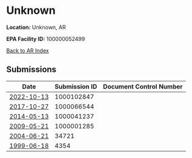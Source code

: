 # Unknown

**Location:** Unknown, AR

**EPA Facility ID:** 100000052499

[Back to AR Index](../../index.md)

## Submissions

| Date | Submission ID | Document Control Number |
|------|--------------|-------------------------|
| [2022-10-13](submissions/1000102847.md) | 1000102847 |  |
| [2017-10-27](submissions/1000066544.md) | 1000066544 |  |
| [2014-05-13](submissions/1000041237.md) | 1000041237 |  |
| [2009-05-21](submissions/1000001285.md) | 1000001285 |  |
| [2004-06-21](submissions/34721.md) | 34721 |  |
| [1999-06-18](submissions/4354.md) | 4354 |  |
